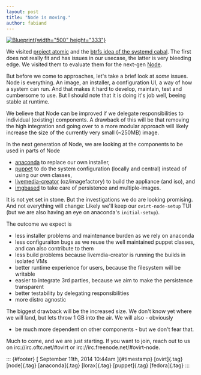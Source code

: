 ```yaml
---
layout: post
title: "Node is moving."
author: fabiand
---
```




[![Blueprint](https://farm4.staticflickr.com/3449/3770015203_9cb9aa2188.jpg){width="500"
height="333"}](https://www.flickr.com/photos/wscullin/3770015203 "Blueprint by Will Scullin, on Flickr")

We visited [project atomic](http://) and the [btrfs idea of the systemd
cabal](http://). The first does not really fit and has issues in our
usecase, the latter is very bleeding edge. We visited them to evaluate
them for the next-gen [Node](http://www.ovirt.org/Node).

But before we come to approaches, let's take a brief look at *some*
issues. Node is everything. An image, an installer, a configuration UI,
a way of how a system can run. And that makes it hard to develop,
maintain, test and cumbersome to use. But I should note that it is doing
it's job well, beeing stable at runtime.

We believe that Node can be improved if we delegate responsibilities to
individual (existing) components. A drawback of this will be that
removing the high integration and going over to a more modular approach
will likely increase the size of the currently very small (\~250MB)
image.

In the next generation of Node, we are looking at the components to be
used in parts of Node

-   [anaconda](https://fedoraproject.org/wiki/Anaconda) to replace our
    own installer,
-   [puppet](http://puppetlabs.com/blog/deploying-puppet-in-client-server-standalone-and-massively-scaled-environments)
    to do the system configuration (locally and central) instead of
    using our own classes,
-   [livemedia-creator](https://fedorahosted.org/lorax/)
    (oz/imagefactory) to build the appliance (and iso), and
-   [imgbased](http://github.com/fabiand/imgbased) to take care of
    persistence and multiple-images.

It is not yet set in stone. But the investigations we do are looking
promising. And not everything will change: Likely we'll keep our
`ovirt-node-setup` TUI (but we are also having an eye on anaconda's
`initial-setup`).

The outcome we expect is

-   less installer problems and maintenance burden as we rely on
    anaconda
-   less configuraiton bugs as we reuse the well maintained puppet
    classes, and can also contribute to them
-   less build problems because livemdia-creator is running the builds
    in isolated VMs
-   better runtime experience for users, because the filesystem will be
    writable
-   easier to integrate 3rd parties, because we aim to make the
    persistence transparent
-   better testability by delegating responsibilities
-   more distro agnostic

The biggest drawback will be the increased size. We don't know yet where
we will land, but lets throw 1 GB into the air. We will also - obviously
- be much more dependent on other components - but we don't fear that.

Much to come, and we are just starting. If you want to join, reach out
to us on irc://irc.oftc.net/\#ovirt or
irc://irc.freenode.net/\#ovirt-node.

::: {#footer}
[ September 11th, 2014 10:44am ]{#timestamp} [ovirt]{.tag} [node]{.tag}
[anaconda]{.tag} [lorax]{.tag} [puppet]{.tag} [fedora]{.tag}
:::
